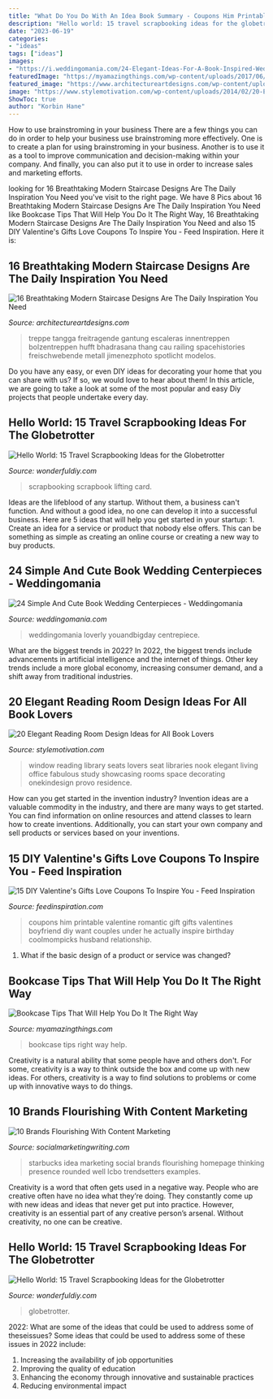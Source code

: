 ```yaml
---
title: "What Do You Do With An Idea Book Summary - Coupons Him Printable Valentine Romantic Gift Gifts Valentines Boyfriend Diy Want Couples Under He Actually Inspire Birthday Coolmompicks Husband Relationship"
description: "Hello world: 15 travel scrapbooking ideas for the globetrotter"
date: "2023-06-19"
categories:
- "ideas"
tags: ["ideas"]
images:
- "https://i.weddingomania.com/24-Elegant-Ideas-For-A-Book-Inspired-Wedding15.jpg"
featuredImage: "https://myamazingthings.com/wp-content/uploads/2017/06/bookcase-tips-5.jpg"
featured_image: "https://www.architectureartdesigns.com/wp-content/uploads/2015/03/16-Breathtaking-Modern-Staircase-Designs-Are-The-Daily-Inspiration-You-Need-14.jpg"
image: "https://www.stylemotivation.com/wp-content/uploads/2014/02/20-Elegant-Reading-Room-Design-Ideas-for-All-Book-Lovers-14.jpg"
ShowToc: true
author: "Korbin Hane"
---
```



How to use brainstroming in your business
There are a few things you can do in order to help your business use brainstroming more effectively. One is to create a plan for using brainstroming in your business. Another is to use it as a tool to improve communication and decision-making within your company. And finally, you can also put it to use in order to increase sales and marketing efforts.

	

		
looking for 16 Breathtaking Modern Staircase Designs Are The Daily Inspiration You Need you've visit to the right page. We have 8 Pics about 16 Breathtaking Modern Staircase Designs Are The Daily Inspiration You Need like Bookcase Tips That Will Help You Do It The Right Way, 16 Breathtaking Modern Staircase Designs Are The Daily Inspiration You Need and also 15 DIY Valentine&#039;s Gifts Love Coupons To Inspire You - Feed Inspiration. Here it is:
		
    
## 16 Breathtaking Modern Staircase Designs Are The Daily Inspiration You Need

<img loading=lazy src="https://www.architectureartdesigns.com/wp-content/uploads/2015/03/16-Breathtaking-Modern-Staircase-Designs-Are-The-Daily-Inspiration-You-Need-14.jpg" onerror="this.onerror=null;this.src='https://tse4.mm.bing.net/th?id=OIP.n2fnfhCSDuBf7abPXlxH_wHaJQ&amp;pid=15.1';" alt="16 Breathtaking Modern Staircase Designs Are The Daily Inspiration You Need">

_Source: architectureartdesigns.com_

>treppe tangga freitragende gantung escaleras innentreppen bolzentreppen hufft bhadrasana thang cau railing spacehistories freischwebende metall jimenezphoto spotlicht modelos. 

	

Do you have any easy, or even DIY ideas for decorating your home that you can share with us? If so, we would love to hear about them! In this article, we are going to take a look at some of the most popular and easy Diy projects that people undertake every day.

    
## Hello World: 15 Travel Scrapbooking Ideas For The Globetrotter

<img loading=lazy src="http://cdn.wonderfuldiy.com/wp-content/uploads/2017/10/Lifting-card-scrapbook-pages.jpg" onerror="this.onerror=null;this.src='https://tse4.mm.bing.net/th?id=OIP.rnqdfMlxg5RA8CIICB5pBgHaSh&amp;pid=15.1';" alt="Hello World: 15 Travel Scrapbooking Ideas for the Globetrotter">

_Source: wonderfuldiy.com_

>scrapbooking scrapbook lifting card. 

	

Ideas are the lifeblood of any startup. Without them, a business can't function. And without a good idea, no one can develop it into a successful business. Here are 5 ideas that will help you get started in your startup: 1. Create an idea for a service or product that nobody else offers. This can be something as simple as creating an online course or creating a new way to buy products. 
    
## 24 Simple And Cute Book Wedding Centerpieces - Weddingomania

<img loading=lazy src="https://i.weddingomania.com/24-Elegant-Ideas-For-A-Book-Inspired-Wedding15.jpg" onerror="this.onerror=null;this.src='https://tse3.mm.bing.net/th?id=OIP.-m2qzu02VWDpYQAIEZ9CTQAAAA&amp;pid=15.1';" alt="24 Simple And Cute Book Wedding Centerpieces - Weddingomania">

_Source: weddingomania.com_

>weddingomania loverly youandbigday centrepiece. 

	

What are the biggest trends in 2022?
In 2022, the biggest trends include advancements in artificial intelligence and the internet of things. Other key trends include a more global economy, increasing consumer demand, and a shift away from traditional industries.

    
## 20 Elegant Reading Room Design Ideas For All Book Lovers

<img loading=lazy src="https://www.stylemotivation.com/wp-content/uploads/2014/02/20-Elegant-Reading-Room-Design-Ideas-for-All-Book-Lovers-14.jpg" onerror="this.onerror=null;this.src='https://tse4.mm.bing.net/th?id=OIP.GJLkqSgIuhN6V5mXtjO8SQHaKf&amp;pid=15.1';" alt="20 Elegant Reading Room Design Ideas for All Book Lovers">

_Source: stylemotivation.com_

>window reading library seats lovers seat libraries nook elegant living office fabulous study showcasing rooms space decorating onekindesign provo residence. 

	

How can you get started in the invention industry?
Invention ideas are a valuable commodity in the industry, and there are many ways to get started. You can find information on online resources and attend classes to learn how to create inventions. Additionally, you can start your own company and sell products or services based on your inventions.

    
## 15 DIY Valentine&#039;s Gifts Love Coupons To Inspire You - Feed Inspiration

<img loading=lazy src="http://feedinspiration.com/wp-content/uploads/2016/12/Free-printable-love-coupons.jpg" onerror="this.onerror=null;this.src='https://tse2.mm.bing.net/th?id=OIP.A3omLbzSApLcl_iT8nQC0QHaNE&amp;pid=15.1';" alt="15 DIY Valentine&#039;s Gifts Love Coupons To Inspire You - Feed Inspiration">

_Source: feedinspiration.com_

>coupons him printable valentine romantic gift gifts valentines boyfriend diy want couples under he actually inspire birthday coolmompicks husband relationship. 

	

1. What if the basic design of a product or service was changed?

    
## Bookcase Tips That Will Help You Do It The Right Way

<img loading=lazy src="https://myamazingthings.com/wp-content/uploads/2017/06/bookcase-tips-5.jpg" onerror="this.onerror=null;this.src='https://tse2.mm.bing.net/th?id=OIP.8XgUEcfWK8chj4jdBsxxbwHaLo&amp;pid=15.1';" alt="Bookcase Tips That Will Help You Do It The Right Way">

_Source: myamazingthings.com_

>bookcase tips right way help. 

	

Creativity is a natural ability that some people have and others don't. For some, creativity is a way to think outside the box and come up with new ideas. For others, creativity is a way to find solutions to problems or come up with innovative ways to do things.

    
## 10 Brands Flourishing With Content Marketing

<img loading=lazy src="http://socialmarketingwriting.com/wp-content/uploads/2013/02/My-Starbucks-Idea-Homepage.jpg" onerror="this.onerror=null;this.src='https://tse2.mm.bing.net/th?id=OIP.LpD14XWJ8cLbJJzTDobVoAHaEv&amp;pid=15.1';" alt="10 Brands Flourishing With Content Marketing">

_Source: socialmarketingwriting.com_

>starbucks idea marketing social brands flourishing homepage thinking presence rounded well lcbo trendsetters examples. 

	

Creativity is a word that often gets used in a negative way. People who are creative often have no idea what they’re doing. They constantly come up with new ideas and ideas that never get put into practice. However, creativity is an essential part of any creative person’s arsenal. Without creativity, no one can be creative.

    
## Hello World: 15 Travel Scrapbooking Ideas For The Globetrotter

<img loading=lazy src="https://cdn.wonderfuldiy.com/wp-content/uploads/2017/10/Travel-scrapboo-page-making-tips.jpg" onerror="this.onerror=null;this.src='https://tse1.mm.bing.net/th?id=OIP.zQPcitDcl7cwUEVn5SVDoAHaHa&amp;pid=15.1';" alt="Hello World: 15 Travel Scrapbooking Ideas for the Globetrotter">

_Source: wonderfuldiy.com_

>globetrotter. 

	

2022: What are some of the ideas that could be used to address some of theseissues?
Some ideas that could be used to address some of these issues in 2022 include: 
1. Increasing the availability of job opportunities 
2. Improving the quality of education 
3. Enhancing the economy through innovative and sustainable practices 
4. Reducing environmental impact 

